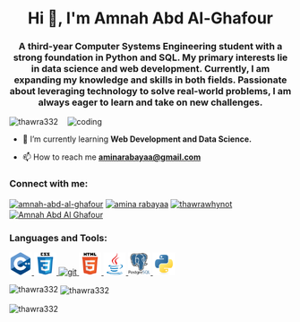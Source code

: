 <h1 align="center">Hi 👋, I'm Amnah Abd Al-Ghafour</h1>
<h3 align="center">A third-year Computer Systems Engineering student with a strong foundation in Python and SQL. My primary interests lie in data science and web development. Currently, I am expanding my knowledge and skills in both fields. Passionate about leveraging technology to solve real-world problems, I am always eager to learn and take on new challenges.</h3>

<img align="right" alt="coding" width="400" src="https://media4.giphy.com/media/v1.Y2lkPTc5MGI3NjExMzYzZWZjaDRycHY2bHZndzYyMmo4c283bzNrMGRqNzJjb3lmcWs4dSZlcD12MV9pbnRlcm5hbF9naWZfYnlfaWQmY3Q9cw/rsUGLKwgSvSxmq1VrZ/giphy.gif"> 

<p align="left"> <img src="https://komarev.com/ghpvc/?username=thawra332&label=Profile%20views&color=0e75b6&style=flat" alt="thawra332" /> </p>

- 🌱 I’m currently learning **Web Development and Data Science.**

- 📫 How to reach me **aminarabayaa@gmail.com**

<h3 align="left">Connect with me:</h3>
<p align="left">
<a href="https://linkedin.com/in/amnah-abd-al-ghafour" target="blank"><img align="center" src="https://raw.githubusercontent.com/rahuldkjain/github-profile-readme-generator/master/src/images/icons/Social/linked-in-alt.svg" alt="amnah-abd-al-ghafour" height="30" width="40" /></a>
<a href="https://www.facebook.com/profile.php?id=100009058727888&mibextid=LQQJ4d" target="blank"><img align="center" src="https://raw.githubusercontent.com/rahuldkjain/github-profile-readme-generator/master/src/images/icons/Social/facebook.svg" alt="amina rabayaa" height="30" width="40" /></a>
<a href="https://instagram.com/thawrawhynot" target="blank"><img align="center" src="https://raw.githubusercontent.com/rahuldkjain/github-profile-readme-generator/master/src/images/icons/Social/instagram.svg" alt="thawrawhynot" height="30" width="40" /></a>
<a href="https://www.datacamp.com/portfolio/aminarabayaa" target="blank"><img align="center" src="https://cdn-images-1.medium.com/max/1200/1*JpjDIxDcIo3uNueS3b_K2w.png" alt="Amnah Abd Al Ghafour" height="30" width="40" /></a>
</p>

<h3 align="left">Languages and Tools:</h3>
<p align="left"> <a href="https://www.w3schools.com/cpp/" target="_blank" rel="noreferrer"> <img src="https://raw.githubusercontent.com/devicons/devicon/master/icons/cplusplus/cplusplus-original.svg" alt="cplusplus" width="40" height="40"/> </a> <a href="https://www.w3schools.com/css/" target="_blank" rel="noreferrer"> <img src="https://raw.githubusercontent.com/devicons/devicon/master/icons/css3/css3-original-wordmark.svg" alt="css3" width="40" height="40"/> </a> <a href="https://git-scm.com/" target="_blank" rel="noreferrer"> <img src="https://www.vectorlogo.zone/logos/git-scm/git-scm-icon.svg" alt="git" width="40" height="40"/> </a> <a href="https://www.w3.org/html/" target="_blank" rel="noreferrer"> <img src="https://raw.githubusercontent.com/devicons/devicon/master/icons/html5/html5-original-wordmark.svg" alt="html5" width="40" height="40"/> </a> <a href="https://www.java.com" target="_blank" rel="noreferrer"> <img src="https://raw.githubusercontent.com/devicons/devicon/master/icons/java/java-original.svg" alt="java" width="40" height="40"/> </a> <a href="https://www.postgresql.org" target="_blank" rel="noreferrer"> <img src="https://raw.githubusercontent.com/devicons/devicon/master/icons/postgresql/postgresql-original-wordmark.svg" alt="postgresql" width="40" height="40"/> </a> <a href="https://www.python.org" target="_blank" rel="noreferrer"> <img src="https://raw.githubusercontent.com/devicons/devicon/master/icons/python/python-original.svg" alt="python" width="40" height="40"/> </a> </p>

<p><img align="left" src="https://github-readme-stats.vercel.app/api/top-langs?username=thawra332&show_icons=true&locale=en&layout=compact" alt="thawra332" /></p>

<p>&nbsp;<img align="center" src="https://github-readme-stats.vercel.app/api?username=thawra332&show_icons=true&locale=en" alt="thawra332" /></p>

<p><img align="center" src="https://github-readme-streak-stats.herokuapp.com/?user=thawra332&" alt="thawra332" /></p>
